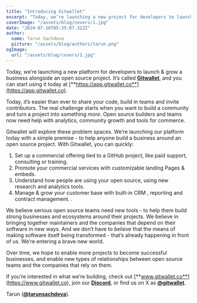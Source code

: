 ```yaml
---
title: "Introducing Gitwallet"
excerpt: "Today, we’re launching a new project for developers to launch & grow a business alongside an open source project. It’s called Gitwallet."
coverImage: "/assets/blog/covers/1.jpg"
date: "2024-07-16T05:35:07.322Z"
author:
  name: Tarun Sachdeva
  picture: "/assets/blog/authors/tarun.png"
ogImage:
  url: "/assets/blog/covers/1.jpg"
---
```


Today, we’re launching a new platform for developers to launch & grow a business alongside an open source project. It’s called [**Gitwallet**](https://www.gitwallet.co), and you can start using it today at [**https://app.gitwallet.co**](https://app.gitwallet.co).

Today, it’s easier than ever to share your code, build in teams and invite contributors. The real challenge starts when you want to build a community and turn a project into something _more_. Open source builders and teams now need help with analytics, community growth and tools for commerce. 

Gitwallet will explore these problem spaces. We’re launching our platform today with a simple premise - to help anyone build a business around an open source project. With Gitwallet, you can quickly:

1. Set up a commercial offering tied to a GitHub project, like paid support, consulting or training.
2. Promote your commercial services with customizable landing Pages & embeds.
3. Understand how people are using your open source, using new research and analytics tools.
4. Manage & grow your customer base with built-in CRM , reporting and contract management. .

We believe serious open source teams need new tools - to help them build strong businesses and ecosystems around their projects. We believe in bringing together maintainers and the companies that depend on their software in new ways. And we don’t have to *believe* that the means of making software itself being transformed - that’s already happening in front of us. We’re entering a brave new world.

Over time, we hope to enable more projects to become successful businesses, and enable new types of relationships between open source teams and the companies that rely on them.

If you’re interested in what we’re building, check out [**www.gitwallet.co**](https://www.gitwallet.co), join our [**Discord**](https://discord.gg/ZdSpS4BuGd), or find us on X as [**@gitwallet**](https://x.com/gitwallet). 

Tarun ([**@tarunsachdeva**](https://x.com/tarunsachdeva)). 